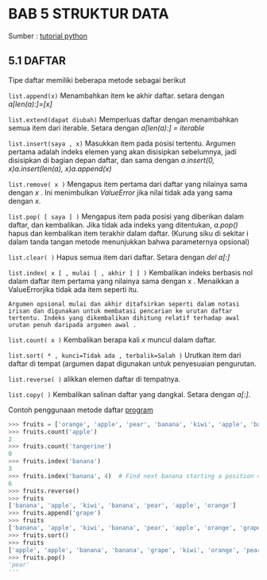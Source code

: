 # BAB 5 STRUKTUR DATA
Sumber : [tutorial python](https://docs.python.org/3.10/tutorial/controlflow.html)

## 5.1 DAFTAR
Tipe daftar memiliki beberapa metode sebagai berikut

`list.append(x)`
	Menambahkan item ke akhir daftar. setara dengan *a[len(a):]=[x]*

`list.extend(dapat diubah)`
	Memperluas daftar dengan menambahkan semua item dari iterable. Setara dengan *a[len(a):] = iterable*

`list.insert(saya , x)`
	Masukkan item pada posisi tertentu. Argumen pertama adalah indeks elemen yang akan disisipkan sebelumnya, jadi disisipkan di bagian depan daftar, dan sama dengan 
	*a.insert(0, x)a.insert(len(a), x)a.append(x)*

`list.remove( x )`
	Mengapus item pertama dari daftar yang nilainya sama dengan *x* . Ini menimbulkan *ValueError* jika nilai tidak ada yang sama dengan *x*.

`list.pop( [ saya ] )`
	Mengapus item pada posisi yang diberikan dalam daftar, dan kembalikan. Jika tidak ada indeks yang ditentukan, *a.pop()* hapus dan kembalikan item terakhir dalam daftar. (Kurung siku di sekitar i dalam tanda tangan metode menunjukkan bahwa parameternya opsional)

`list.clear( )`
	Hapus semua item dari daftar. Setara dengan *del a[:]*

`list.index( x [ , mulai [ , akhir ] ] )`
	Kembalikan indeks berbasis nol dalam daftar item pertama yang nilainya sama dengan x . Menaikkan a ValueErrorjika tidak ada item seperti itu.

	Argumen opsional mulai dan akhir ditafsirkan seperti dalam notasi irisan dan digunakan untuk membatasi pencarian ke urutan daftar tertentu. Indeks yang dikembalikan dihitung relatif terhadap awal urutan penuh daripada argumen awal .

`list.count( x )`
	Kembalikan berapa kali *x* muncul dalam daftar.

`list.sort( * , kunci=Tidak ada , terbalik=Salah )`
	Urutkan item dari daftar di tempat (argumen dapat digunakan untuk penyesuaian pengurutan.

`list.reverse( )`
	alikkan elemen daftar di tempatnya.

`list.copy( )`
	Kembalikan salinan daftar yang dangkal. Setara dengan *a[:]*.

Contoh penggunaan metode daftar 
[program](minggu-3/src/daftar.py)

```python
>>> fruits = ['orange', 'apple', 'pear', 'banana', 'kiwi', 'apple', 'banana']
>>> fruits.count('apple')
2
>>> fruits.count('tangerine')
0
>>> fruits.index('banana')
3
>>> fruits.index('banana', 4)  # Find next banana starting a position 4
6
>>> fruits.reverse()
>>> fruits
['banana', 'apple', 'kiwi', 'banana', 'pear', 'apple', 'orange']
>>> fruits.append('grape')
>>> fruits
['banana', 'apple', 'kiwi', 'banana', 'pear', 'apple', 'orange', 'grape']
>>> fruits.sort()
>>> fruits
['apple', 'apple', 'banana', 'banana', 'grape', 'kiwi', 'orange', 'pear']
>>> fruits.pop()
'pear'
'''